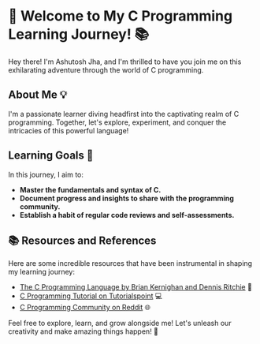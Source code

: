 # 🚀 Welcome to My C Programming Learning Journey! 📚

Hey there! I'm Ashutosh Jha, and I'm thrilled to have you join me on this exhilarating adventure through the world of C programming. 

## About Me 💡

I'm a passionate learner diving headfirst into the captivating realm of C programming. Together, let's explore, experiment, and conquer the intricacies of this powerful language!

## Learning Goals 🎯

In this journey, I aim to:

- **Master the fundamentals and syntax of C.**
- **Document progress and insights to share with the programming community.**
- **Establish a habit of regular code reviews and self-assessments.**

## 📚 Resources and References

Here are some incredible resources that have been instrumental in shaping my learning journey:

- [The C Programming Language by Brian Kernighan and Dennis Ritchie](link-to-book) 📖
- [C Programming Tutorial on Tutorialspoint](link-to-tutorial) 💻
- [C Programming Community on Reddit](link-to-community) 🌐

Feel free to explore, learn, and grow alongside me! Let's unleash our creativity and make amazing things happen! 🌟
